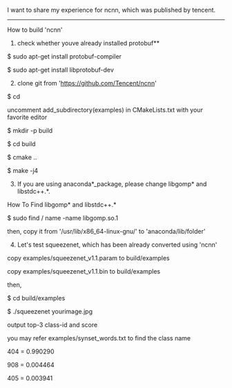 I want to share my experience for ncnn, which was published by tencent.

----------------------------------
How to build 'ncnn'
1. check whether youve already installed protobuf**

$ sudo apt-get install protobuf-compiler

$ sudo apt-get install libprotobuf-dev

2. clone git from 'https://github.com/Tencent/ncnn'

$ cd <ncnn-root-dir>

uncomment add_subdirectory(examples) in CMakeLists.txt with your favorite editor

$ mkdir -p build

$ cd build

$ cmake ..

$ make -j4

3. If you are using anaconda*_package, please change libgomp* and libstdc++.*.

How To Find libgomp* and libstdc++.*

$ sudo find / name -name libgomp.so.1

then, copy it from '/usr/lib/x86_64-linux-gnu/' to 'anaconda/lib/folder'

4. Let's test squeezenet, which has been already converted using 'ncnn'

copy examples/squeezenet_v1.1.param to build/examples

copy examples/squeezenet_v1.1.bin to build/examples

then,

$ cd build/examples

$ ./squeezenet yourimage.jpg

output top-3 class-id and score

you may refer examples/synset_words.txt to find the class name

404 = 0.990290

908 = 0.004464

405 = 0.003941

